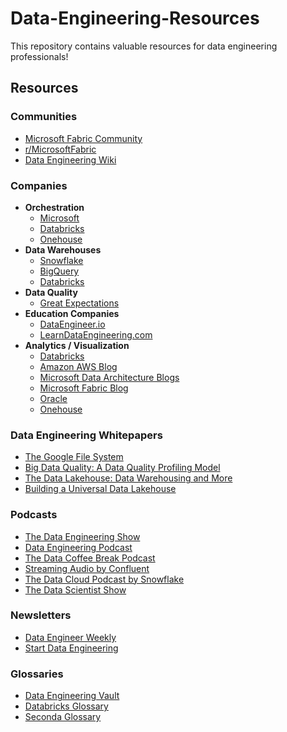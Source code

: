 # Data-Engineering-Resources

This repository contains valuable resources for data engineering professionals!

## Resources

### Communities
- [Microsoft Fabric Community](https://community.fabric.microsoft.com)
- [r/MicrosoftFabric](https://www.reddit.com/r/MicrosoftFabric/?rdt=55105)
- [Data Engineering Wiki](https://dataengineering.wiki/Guides/Getting+Started+With+Data+Engineering)

### Companies

- **Orchestration**
   - [Microsoft](https://www.microsoft.com/de-de)
  - [Databricks](https://example.com)
  - [Onehouse](https://example.com)
- **Data Warehouses**
  - [Snowflake](https://www.snowflake.com/)
  - [BigQuery](https://cloud.google.com/bigquery)
  - [Databricks](https://www.databricks.com/)
- **Data Quality**
  - [Great Expectations](https://greatexpectations.io/)
- **Education Companies**
  - [DataEngineer.io](https://www.dataengineer.io/)
  - [LearnDataEngineering.com](https://www.learndataengineering.com/)
- **Analytics / Visualization**
  - [Databricks](https://example.com)
  - [Amazon AWS Blog](https://example.com)
  - [Microsoft Data Architecture Blogs](https://example.com)
  - [Microsoft Fabric Blog](https://example.com)
  - [Oracle](https://example.com)
  - [Onehouse](https://example.com)
    
### Data Engineering Whitepapers
- [The Google File System](https://research.google/pubs/archive/51/)
- [Big Data Quality: A Data Quality Profiling Model](https://www.mdpi.com/2504-2289/5/1/1)
- [The Data Lakehouse: Data Warehousing and More](https://www.databricks.com/data-lakehouse)
- [Building a Universal Data Lakehouse](https://www.databricks.com/blog/2020/01/30/what-is-a-data-lakehouse.html)

###  Podcasts
- [The Data Engineering Show](https://dataengineeringpodcast.com/)
- [Data Engineering Podcast](https://www.datastackshow.com/)
- [The Data Coffee Break Podcast](https://datacoffeebreak.com/)
- [Streaming Audio by Confluent](https://developer.confluent.io/podcast/)
- [The Data Cloud Podcast by Snowflake](https://www.snowflake.com/data-cloud-podcast/)
- [The Data Scientist Show](https://www.youtube.com/c/TheDataScientistShow)

### Newsletters
- [Data Engineer Weekly](https://www.dataengineeringweekly.com/)
- [Start Data Engineering](https://startdataengineering.substack.com/)


### Glossaries
- [Data Engineering Vault](https://github.com/SeattleDataGuy/Data-Engineering-Wiki)
- [Databricks Glossary](https://www.databricks.com/glossary)
- [Seconda Glossary](https://www.seconda.io/glossary)




